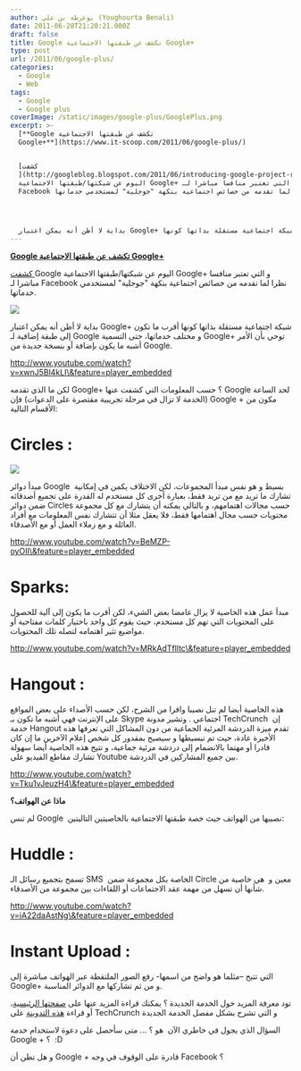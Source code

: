 ```yaml
---
author: يوغرطة بن علي (Youghourta Benali)
date: 2011-06-28T21:20:21.000Z
draft: false
title: Google تكشف عن طبقتها الاجتماعية Google+
type: post
url: /2011/06/google-plus/
categories:
  - Google
  - Web
tags:
  - Google
  - Google plus
coverImage: /static/images/google-plus/GooglePlus.png
excerpt: >-
  [**Google تكشف عن طبقتها الاجتماعية
  Google+**](https://www.it-scoop.com/2011/06/google-plus/)


  [كشفت
  ](http://googleblog.blogspot.com/2011/06/introducing-google-project-real-life.html)Google
  اليوم عن شبكتها/طبقتها الاجتماعية Google+ و التي تعتبر منافسا مباشرا لـ
  Facebook نظرا لما تقدمه من خصائص اجتماعية بنكهة "جوجلية" لمستخدمي خدماتها.




  بداية لا أظن أنه يمكن اعتبار Google+ شبكة اجتماعية مستقلة بذاتها كونها
---
```

[**Google تكشف عن طبقتها الاجتماعية Google+**](https://www.it-scoop.com/2011/06/google-plus/)

[كشفت ](http://googleblog.blogspot.com/2011/06/introducing-google-project-real-life.html)Google اليوم عن شبكتها/طبقتها الاجتماعية Google+ و التي تعتبر منافسا مباشرا لـ Facebook نظرا لما تقدمه من خصائص اجتماعية بنكهة "جوجلية" لمستخدمي خدماتها.

![](/static/images/google-plus/GooglePlus.png)

بداية لا أظن أنه يمكن اعتبار Google+ شبكة اجتماعية مستقلة بذاتها كونها أقرب ما تكون إلى طبقة إضافية لـ Google و مختلف خدماتها، حتى التسمية Google+ توحي بأن الأمر أشبه ما يكون بإضافة أو بنسخة جديدة من Google.

http://www.youtube.com/watch?v=xwnJ5Bl4kLI\&feature=player_embedded

لكن ما الذي تقدمه Google+ ؟ حسب المعلومات التي كشفت عنها Google لحد الساعة (الخدمة لا تزال في مرحلة تجريبية مقتصرة على الدعوات) فإن Google + مكون من الأقسام التالية:

# Circles :

![](/static/images/google-plus/GooglePlus-Circles.jpg)

مبدأ دوائر Google  بسيط و هو نفس مبدأ المجموعات، لكن الاختلاف يكمن في إمكانية تشارك ما تريد مع من تريد فقط، بعبارة أخرى كل مستخدم له القدرة على تجميع أصدقائه ضمن دوائر Circles حسب مجالات اهتمامهم، و بالتالي يمكنه أن يتشارك مع كل مجموعة محتويات حسب مجال اهتمامها فقط، فلا يعقل مثلا أن تتشارك نفس المعلومات مع أفراد العائلة و مع زملاء العمل أو مع الأصدقاء.

http://www.youtube.com/watch?v=BeMZP-oyOII\&feature=player_embedded

# Sparks:

مبدأ عمل هذه الخاصية لا يزال غامضا بعض الشيء، لكن أقرب ما يكون إلى آلية للحصول على المحتويات التي تهم كل مستخدم، حيث يقوم كل واحد باختيار كلمات مفتاحية أو مواضيع تثير اهتمامه لتصله تلك المحتويات.

http://www.youtube.com/watch?v=MRkAdTflltc\&feature=player_embedded

# Hangout :

هذه الخاصية أيضا لم تنل نصيبا وافرا من الشرح، لكن حسب الأصداء على بعض المواقع على الإنترنت فهي أشبه ما تكون بـ Skype اجتماعي . وتشير مدونة TechCrunch  إن خدمة Hangout تقدم ميزة الدردشة المرئية الجماعية من دون المشاكل التي تعرفها هذه الأخيرة عادة، حيث تم تبسيطها و سيصبح بمقدور كل شخص إعلام الآخرين ما إن كان قادرا أو مهتما بالانضمام إلى دردشة مرئية جماعية، و تتيح هذه الخاصية أيضا سهولة تشارك مقاطع الفيديو على Youtube بين جميع المشاركين في الدردشة.

http://www.youtube.com/watch?v=Tku1vJeuzH4\&feature=player_embedded

**ماذا عن الهواتف؟**

لم تنس Google  نصيبها من الهواتف حيث خصة طبقتها الاجتماعية بالخاصيتين التاليتين:

# Huddle :

تسمح بتجميع رسائل الـ SMS  الخاصة بكل مجموعة ضمن Circle معين و  هي خاصية من شأنها أن تسهل من مهمة عقد الاجتماعات أو اللقاءات بين مجموعة من الأصدقاء.

http://www.youtube.com/watch?v=iA22daAstNg\&feature=player_embedded

# Instant Upload :

التي تتيح –مثلما هو واضح من اسمها- رفع الصور الملتقطة عبر الهواتف مباشرة إلى Google+ و من ثم تشاركها مع الدوائر المناسبة.

تود معرفة المزيد حول الخدمة الجديدة ؟ يمكنك قراءة المزيد عنها على [صفحتها الرئيسية](http://www.google.com/intl/en/+/learnmore/index.html#circles)، أو قراءة [هذه التدوينة](http://techcrunch.com/2011/06/28/google-plus/) على TechCrunch و التي تشرح بشكل مفصل الخدمة الجديدة

السؤال الذي يجول في خاطري الآن  هو ؟ ... متى سأحصل على دعوة لاستخدام خدمة Google + ؟  :D

و هل تظن أن Google + قادرة على الوقوف في وجه Facebook ؟
